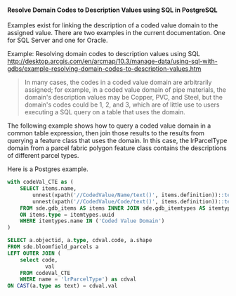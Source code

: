 #### Resolve Domain Codes to Description Values using SQL in PostgreSQL
Examples exist for linking the description of a coded value domain to the assigned value.  There are two examples in the current documentation.  One for SQL Server and one for Oracle.

Example: Resolving domain codes to description values using SQL
http://desktop.arcgis.com/en/arcmap/10.3/manage-data/using-sql-with-gdbs/example-resolving-domain-codes-to-description-values.htm


>In many cases, the codes in a coded value domain are arbitrarily assigned; for example, in a coded value domain of pipe materials, the domain's description values may be Copper, PVC, and Steel, but the domain's codes could be 1, 2, and 3, which are of little use to users executing a SQL query on a table that uses the domain.

The following example shows how to query a coded value domain in a common table expression, then join those results to the results from querying a feature class that uses the domain.  In this case, the lrParcelType domain from a parcel fabric polygon feature class contains the descriptions of different parcel types.

Here is a Postgres example.

```sql
with codeVal_CTE as (
    SELECT items.name, 
        unnest(xpath('//CodedValue/Name/text()', items.definition))::text as code, 
        unnest(xpath('//CodedValue/Code/text()', items.definition))::text as val
    FROM sde.gdb_items AS items INNER JOIN sde.gdb_itemtypes AS itemtypes
    ON items.type = itemtypes.uuid
    WHERE itemtypes.name IN ('Coded Value Domain')
)

SELECT a.objectid, a.type, cdval.code, a.shape
FROM sde.bloomfield_parcels a
LEFT OUTER JOIN (
    select code, 
    		val 
    FROM codeVal_CTE 
	WHERE name = 'lrParcelType') as cdval
ON CAST(a.type as text) = cdval.val
```

